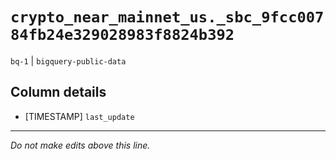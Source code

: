 # `crypto_near_mainnet_us._sbc_9fcc00784fb24e329028983f8824b392`
`bq-1` | `bigquery-public-data`

## Column details
* [TIMESTAMP] `last_update`

-------------------------------------------------------------------------------
*Do not make edits above this line.*
